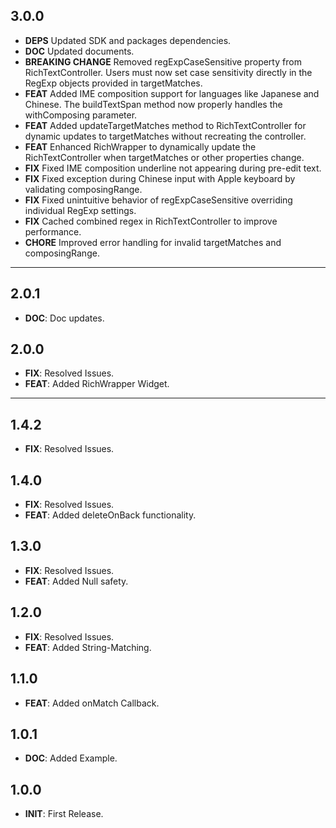 ## 3.0.0
- **DEPS** Updated SDK and packages dependencies.
- **DOC** Updated documents.
- **BREAKING CHANGE** Removed regExpCaseSensitive property from RichTextController. Users must now set case sensitivity directly in the RegExp objects provided in targetMatches.
- **FEAT** Added IME composition support for languages like Japanese and Chinese. The buildTextSpan method now properly handles the withComposing parameter.
- **FEAT** Added updateTargetMatches method to RichTextController for dynamic updates to targetMatches without recreating the controller.
- **FEAT** Enhanced RichWrapper to dynamically update the RichTextController when targetMatches or other properties change.
- **FIX** Fixed IME composition underline not appearing during pre-edit text.
- **FIX** Fixed exception during Chinese input with Apple keyboard by validating composingRange.
- **FIX** Fixed unintuitive behavior of regExpCaseSensitive overriding individual RegExp settings.
- **FIX** Cached combined regex in RichTextController to improve performance.
- **CHORE** Improved error handling for invalid targetMatches and composingRange.

---

## 2.0.1
- **DOC**: Doc updates.

## 2.0.0
- **FIX**: Resolved Issues.
- **FEAT**: Added RichWrapper Widget.

---

## 1.4.2
- **FIX**: Resolved Issues.

## 1.4.0
- **FIX**: Resolved Issues.
- **FEAT**: Added deleteOnBack functionality.

## 1.3.0
- **FIX**: Resolved Issues.
- **FEAT**: Added Null safety.

## 1.2.0
- **FIX**: Resolved Issues.
- **FEAT**: Added String-Matching.

## 1.1.0
- **FEAT**: Added onMatch Callback.

## 1.0.1
- **DOC**: Added Example.

## 1.0.0
- **INIT**: First Release.

